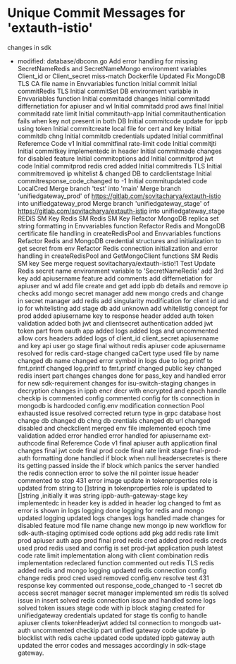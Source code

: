 # Unique Commit Messages for 'extauth-istio'
 changes in sdk
-	modified:   database/dbconn.go
Add error handling for missing SecretNameRedis and SecretNameMongo environment variables
Client_id or Client_secret miss-match
Dockerfile Updated
Fix MongoDB TLS CA file name in Envvariables function
Initial commit
Initial commitRedis TLS
Initial commitSet DB environment variable in Envvariables function
Initial commitadd changes
Initial commitadd differnetiation for apiuser and wl
Initial commitadd prod aws final
Initial commitadd rate limit
Initial commitauth-app
Initial commitauthentication fails when key not present in both DB
Initial commitcode update for ippb using token
Initial commitcreate  local file for cert and key
Initial commitdb chng
Initial commitdb credentials updated
Initial commitfinal Referemce Code v1
Initial commitfinal rate-limit code
Initial commitjti
Initial commitkey implementedc in header
Initial commitmade changes for disabled feature
Initial commitoptions add
Initial commitprod jwt code
Initial commitprod redis cred added
Initial commitredis TLS
Initial commitremoved ip whitelist & changed DB to cardclientstage
Initial commitresponse_code_changed to -1
Initial commitupdated code
LocalCred
Merge branch 'test' into 'main'
Merge branch 'unifiedgateway_prod' of https://gitlab.com/sovitacharya/extauth-istio into unifiedgateway_prod
Merge branch 'unifiedgateway_stage' of https://gitlab.com/sovitacharya/extauth-istio into unifiedgateway_stage
REDiS SM Key
Redis SM
Redis SM Key
Refactor MongoDB replica set string formatting in Envvariables function
Refactor Redis and MongoDB certificate file handling in createRedisPool and Envvariables functions
Refactor Redis and MongoDB credential structures and initialization to get secret from env
Refactor Redis connection initialization and error handling in createRedisPool and GetMongoClient functions
SM Redis
SM key
See merge request sovitacharya/extauth-istio!1
Test
Update Redis secret name environment variable to 'SecretNameRedis'
add 3rd key
add apiusername feature
add comments
add differnetiation for apiuser and wl
add file create and get
add ippb db details and remove ip checks
add mongo secret manager
add new mongo creds and change in secret manager
add redis
add singularity modification for client id and ip for whitelisting
add stage db
add unknown
add whitelistig concept for prod
added apiusername key to response header
added auth token validation
added both jwt and clientsecret authentication
added jwt token part from oauth app
added logs
added logs and uncommented allow cors headers
added logs of client_id client_secret apiusername and key
api user go stage final without redis
apiuser code
apiusername resolved for redis
card-stage
changed caCert type used file by name
changed db name
changed error symbol in logs due to log.printf to fmt.printf
changed log.printf to fmt.printf
changed public key
changed redis insert part
changes
changes done for pass_key and handled error for new sdk-requirement
changes for isu-switch-staging
changes in decryption
changes in ippb encr decr with encrypted and epoch handle
checkip is commented
config commented
config for tls connection in mongodb is hardcoded
config.env modification
connection Pool exhausted issue resolved
corrected return type in grpc
database host change
db changed
db chng
db crentials changed
db url changed
disabled and checkclient merged
env file implemented
epoch time validation added
error handled
error handled for apiusername
ext-authcode
final Referemce Code v1
final apiuser auth application
final changes
final jwt code
final prod code
final rate limit stage
final-prod-auth
formatting done
handled if block when null headersecretes is there its getting passed inside the if block which panics the server
handled the redis connection error to solve the nil pointer issue
header commented to stop 431 error
image update
in tokenproperties role is updated from string to []string
in tokenproperties role is updated to []string ,initially it was string
ippb-auth-gateway-stage
key implementedc in header
key is added in header
log changed to fmt as error is shown in logs
logging done
logging for redis and mongo updated
logging updated
logs changes
logs handled
made changes for disabled feature
mod file name change
new mongo ip
new workflow for sdk-auth-staging
optimised code
options add
pkg add redis rate limit
prod apiuser auth app
prod final
prod redis cred added
prod redis creds used
prod redis used and config is set
prod-jwt application
push latest code
rate limit implementation along with client combination redis implementation
redeclared function commented out
redis TLS
redis added
redis and mongo logging updaetd
redis connection config change
redis prod cred used
removed config.env
resolve test 431
response key commented out
response_code_changed to -1
secret db access
secret manager
secret manager implemented
sm redis  tls
solved issue in insert
solved redis connection issue and  handled some logs
solved token issues
stage code with ip block
staging created for unifiedgateway credentials updated for stage
tls config
to handle apiuser clients
tokenHeaderjwt added
tsl connection to mongodb
uat-auth
uncommented checkip part
unified gateway code
update ip blocklist with redis cache
updated code
updated ippb gateway auth
updated the error codes and messages accordingly in sdk-stage gateway.
